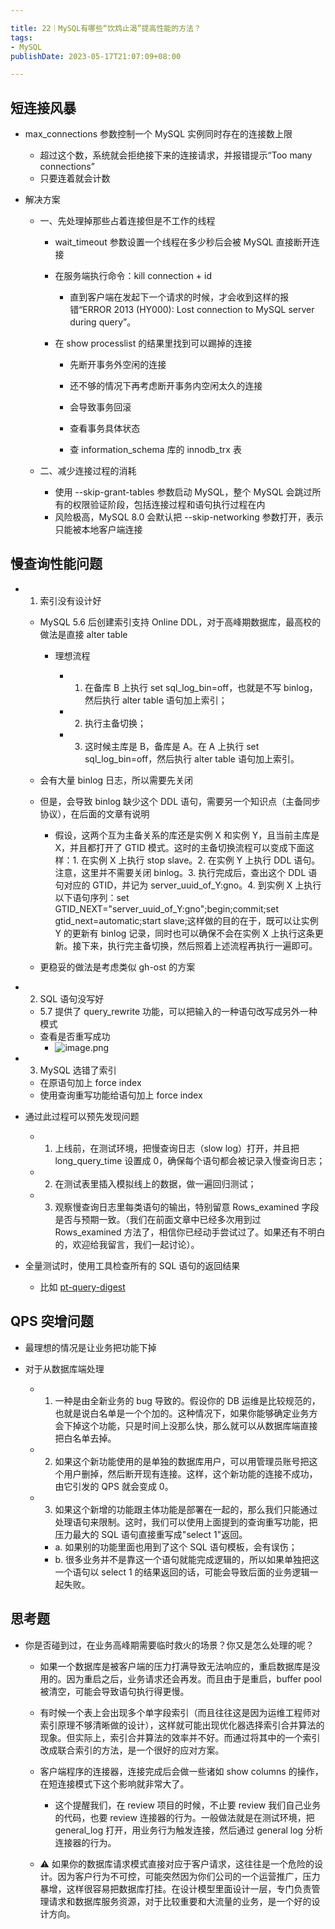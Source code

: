```yaml
---

title: 22｜MySQL有哪些“饮鸩止渴”提高性能的方法？
tags:
- MySQL
publishDate: 2023-05-17T21:07:09+08:00

---
```


## 短连接风暴

  - max_connections 参数控制一个 MySQL 实例同时存在的连接数上限

    - 超过这个数，系统就会拒绝接下来的连接请求，并报错提示“Too many connections”
    - 只要连着就会计数

  - 解决方案

    - 一、先处理掉那些占着连接但是不工作的线程

        - wait_timeout 参数设置一个线程在多少秒后会被 MySQL 直接断开连接
        - 在服务端执行命令：kill connection + id

          - 直到客户端在发起下一个请求的时候，才会收到这样的报错“ERROR 2013 (HY000): Lost connection to MySQL server during query”。

      - 在 show processlist 的结果里找到可以踢掉的连接

        -   先断开事务外空闲的连接
        -   还不够的情况下再考虑断开事务内空闲太久的连接

          -   会导致事务回滚

        -   查看事务具体状态

          -   查 information_schema 库的 innodb_trx 表

    - 二、减少连接过程的消耗

      - 使用 --skip-grant-tables 参数启动 MySQL，整个 MySQL 会跳过所有的权限验证阶段，包括连接过程和语句执行过程在内
      - 风险极高，MySQL 8.0 会默认把 --skip-networking 参数打开，表示只能被本地客户端连接

## 慢查询性能问题

  - 1. 索引没有设计好

    - MySQL 5.6 后创建索引支持 Online DDL，对于高峰期数据库，最高校的做法是直接 alter table

      - 理想流程

        - 1. 在备库 B 上执行 set sql_log_bin=off，也就是不写 binlog，然后执行 alter table 语句加上索引；
        - 2. 执行主备切换；
        - 3. 这时候主库是 B，备库是 A。在 A 上执行 set sql_log_bin=off，然后执行 alter table 语句加上索引。

    - 会有大量 binlog 日志，所以需要先关闭
    - 但是，会导致 binlog 缺少这个 DDL 语句，需要另一个知识点（主备同步协议），在后面的文章有说明

      - 假设，这两个互为主备关系的库还是实例 X 和实例 Y，且当前主库是 X，并且都打开了 GTID 模式。这时的主备切换流程可以变成下面这样：1. 在实例 X 上执行 stop slave。2. 在实例 Y 上执行 DDL 语句。注意，这里并不需要关闭 binlog。3. 执行完成后，查出这个 DDL 语句对应的 GTID，并记为 server_uuid_of_Y:gno。4. 到实例 X 上执行以下语句序列：set GTID_NEXT="server_uuid_of_Y:gno";begin;commit;set gtid_next=automatic;start slave;这样做的目的在于，既可以让实例 Y 的更新有 binlog 记录，同时也可以确保不会在实例 X 上执行这条更新。接下来，执行完主备切换，然后照着上述流程再执行一遍即可。

    - 更稳妥的做法是考虑类似 gh-ost 的方案

  - 2. SQL 语句没写好

    - 5.7 提供了 query_rewrite 功能，可以把输入的一种语句改写成另外一种模式
    - 查看是否重写成功
      - ![image.png](https://cdn.jsdelivr.net/gh/11ze/static/images/mysql45-22-1.png)


  - 3. MySQL 选错了索引

    - 在原语句加上 force index
    - 使用查询重写功能给语句加上 force index

  - 通过此过程可以预先发现问题

    - 1. 上线前，在测试环境，把慢查询日志（slow log）打开，并且把 long_query_time 设置成 0，确保每个语句都会被记录入慢查询日志；
    - 2. 在测试表里插入模拟线上的数据，做一遍回归测试；
    - 3. 观察慢查询日志里每类语句的输出，特别留意 Rows_examined 字段是否与预期一致。（我们在前面文章中已经多次用到过 Rows_examined 方法了，相信你已经动手尝试过了。如果还有不明白的，欢迎给我留言，我们一起讨论）。

  - 全量测试时，使用工具检查所有的 SQL 语句的返回结果

    - 比如 [pt-query-digest](https://docs.percona.com/percona-toolkit/pt-query-digest.html)

## QPS 突增问题

  - 最理想的情况是让业务把功能下掉
  - 对于从数据库端处理

    - 1. 一种是由全新业务的 bug 导致的。假设你的 DB 运维是比较规范的，也就是说白名单是一个个加的。这种情况下，如果你能够确定业务方会下掉这个功能，只是时间上没那么快，那么就可以从数据库端直接把白名单去掉。
    - 2. 如果这个新功能使用的是单独的数据库用户，可以用管理员账号把这个用户删掉，然后断开现有连接。这样，这个新功能的连接不成功，由它引发的 QPS 就会变成 0。
    - 3. 如果这个新增的功能跟主体功能是部署在一起的，那么我们只能通过处理语句来限制。这时，我们可以使用上面提到的查询重写功能，把压力最大的 SQL 语句直接重写成"select 1"返回。

      - a. 如果别的功能里面也用到了这个 SQL 语句模板，会有误伤；
      - b. 很多业务并不是靠这一个语句就能完成逻辑的，所以如果单独把这一个语句以 select 1 的结果返回的话，可能会导致后面的业务逻辑一起失败。

## 思考题

- 你是否碰到过，在业务高峰期需要临时救火的场景？你又是怎么处理的呢？

  - 如果一个数据库是被客户端的压力打满导致无法响应的，重启数据库是没用的。因为重启之后，业务请求还会再发。而且由于是重启，buffer pool 被清空，可能会导致语句执行得更慢。
  - 有时候一个表上会出现多个单字段索引（而且往往这是因为运维工程师对索引原理不够清晰做的设计），这样就可能出现优化器选择索引合并算法的现象。但实际上，索引合并算法的效率并不好。而通过将其中的一个索引改成联合索引的方法，是一个很好的应对方案。
  - 客户端程序的连接器，连接完成后会做一些诸如 show columns 的操作，在短连接模式下这个影响就非常大了。

    - 这个提醒我们，在 review 项目的时候，不止要 review 我们自己业务的代码，也要 review 连接器的行为。一般做法就是在测试环境，把 general_log 打开，用业务行为触发连接，然后通过 general log 分析连接器的行为。

  - ⚠️ 如果你的数据库请求模式直接对应于客户请求，这往往是一个危险的设计。因为客户行为不可控，可能突然因为你们公司的一个运营推广，压力暴增，这样很容易把数据库打挂。在设计模型里面设计一层，专门负责管理请求和数据库服务资源，对于比较重要和大流量的业务，是一个好的设计方向。
